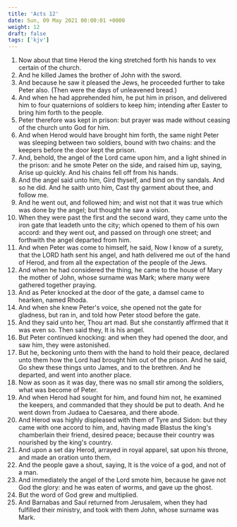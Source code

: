 ```yaml
---
title: 'Acts 12'
date: Sun, 09 May 2021 00:00:01 +0000
weight: 12
draft: false
tags: ['kjv'] 
---
```


1. Now about that time Herod the king stretched forth his hands to vex certain of the church.
2. And he killed James the brother of John with the sword.
3. And because he saw it pleased the Jews, he proceeded further to take Peter also. (Then were the days of unleavened bread.)
4. And when he had apprehended him, he put him in prison, and delivered him to four quaternions of soldiers to keep him; intending after Easter to bring him forth to the people.
5. Peter therefore was kept in prison: but prayer was made without ceasing of the church unto God for him.
6. And when Herod would have brought him forth, the same night Peter was sleeping between two soldiers, bound with two chains: and the keepers before the door kept the prison.
7. And, behold, the angel of the Lord came upon him, and a light shined in the prison: and he smote Peter on the side, and raised him up, saying, Arise up quickly. And his chains fell off from his hands.
8. And the angel said unto him, Gird thyself, and bind on thy sandals. And so he did. And he saith unto him, Cast thy garment about thee, and follow me.
9. And he went out, and followed him; and wist not that it was true which was done by the angel; but thought he saw a vision.
10. When they were past the first and the second ward, they came unto the iron gate that leadeth unto the city; which opened to them of his own accord: and they went out, and passed on through one street; and forthwith the angel departed from him.
11. And when Peter was come to himself, he said, Now I know of a surety, that the LORD hath sent his angel, and hath delivered me out of the hand of Herod, and from all the expectation of the people of the Jews.
12. And when he had considered the thing, he came to the house of Mary the mother of John, whose surname was Mark; where many were gathered together praying.
13. And as Peter knocked at the door of the gate, a damsel came to hearken, named Rhoda.
14. And when she knew Peter's voice, she opened not the gate for gladness, but ran in, and told how Peter stood before the gate.
15. And they said unto her, Thou art mad. But she constantly affirmed that it was even so. Then said they, It is his angel.
16. But Peter continued knocking: and when they had opened the door, and saw him, they were astonished.
17. But he, beckoning unto them with the hand to hold their peace, declared unto them how the Lord had brought him out of the prison. And he said, Go shew these things unto James, and to the brethren. And he departed, and went into another place.
18. Now as soon as it was day, there was no small stir among the soldiers, what was become of Peter.
19. And when Herod had sought for him, and found him not, he examined the keepers, and commanded that they should be put to death. And he went down from Judaea to Caesarea, and there abode.
20. And Herod was highly displeased with them of Tyre and Sidon: but they came with one accord to him, and, having made Blastus the king's chamberlain their friend, desired peace; because their country was nourished by the king's country.
21. And upon a set day Herod, arrayed in royal apparel, sat upon his throne, and made an oration unto them.
22. And the people gave a shout, saying, It is the voice of a god, and not of a man.
23. And immediately the angel of the Lord smote him, because he gave not God the glory: and he was eaten of worms, and gave up the ghost.
24. But the word of God grew and multiplied.
25. And Barnabas and Saul returned from Jerusalem, when they had fulfilled their ministry, and took with them John, whose surname was Mark.

